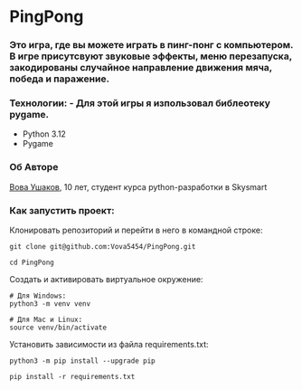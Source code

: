 # PingPong

### Это игра, где вы можете играть в пинг-понг с компьютером. В игре присутсвуют звуковые эффекты, меню перезапуска, закодированы случайное направление движения мяча, победа и   паражение.

### Технологии: - Для этой игры я изпользовал  библеотеку pygame.
- Python 3.12
- Pygame

### Об Авторе
[Вова Ушаков](https://github.com/Vova5454), 10 лет, студент курса python-разработки в Skysmart


### Как запустить проект:

Клонировать репозиторий и перейти в него в командной строке:

```
git clone git@github.com:Vova5454/PingPong.git
```

```
cd PingPong
```

Cоздать и активировать виртуальное окружение:

```
# Для Windows:
python3 -m venv venv

# Для Mac и Linux:
source venv/bin/activate
```

Установить зависимости из файла requirements.txt:

```
python3 -m pip install --upgrade pip
```

```
pip install -r requirements.txt
```